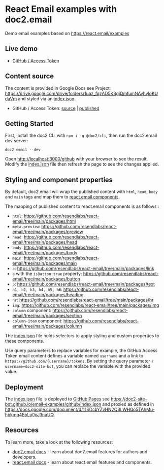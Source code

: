 # React Email examples with doc2.email

Demo email examples based on <https://react.email/examples>

## Live demo

* [GitHub / Access Token](https://preview--email-demo.doc2.email/github?username=doc2-site-bot)

## Content source

The content is provided in Google Docs see Project: <https://drive.google.com/drive/folders/1uaz_fqzAD5K3giQmfumNAyhyloKUdaVm> and styled via an [index.json](./github/index.json). 

* GitHub / Access Token: [source](https://docs.google.com/document/d/11SDcbYZvHN2Q3LWHQo5TAhMu-hbkmq4EoLu0xJ3naUQ/edit) | [published](https://api.doc2.site/v1/docs/preview/1uaz_fqzAD5K3giQmfumNAyhyloKUdaVm?path=/github)

## Getting Started

First, install the doc2 CLI with `npm i -g @doc2/cli`, then run the doc2.email dev server:

```
doc2 email --dev
```

Open <http://localhost:3000/github> with your browser to see the result. Modify the [index.json](./github/index.json) file then refresh the page to see the changes applied.

## Styling and component properties

By default, doc2.email will wrap the published content with `html`, `head`, `body` and `main` tags and map them to [react.email components](https://react.email/docs/components/html).

The mapping of published content to react.email components is as follows : 

* `html`: <https://github.com/resendlabs/react-email/tree/main/packages/html>
* `meta.preview`: <https://github.com/resendlabs/react-email/tree/main/packages/preview>
* `head`: <https://github.com/resendlabs/react-email/tree/main/packages/head>
* `body`: <https://github.com/resendlabs/react-email/tree/main/packages/body>
* `main`: <https://github.com/resendlabs/react-email/tree/main/packages/main>
* `a`: <https://github.com/resendlabs/react-email/tree/main/packages/link>
* `a` with the `isButton:true` property: <https://github.com/resendlabs/react-email/tree/main/packages/button>
* `p`: <https://github.com/resendlabs/react-email/tree/main/packages/text>
* `h1, h2, h3, h4, h5, h6`: <https://github.com/resendlabs/react-email/tree/main/packages/heading>
* `hr`: <https://github.com/resendlabs/react-email/tree/main/packages/hr>
* `img`: <https://github.com/resendlabs/react-email/tree/main/packages/img>
* `column` component: <https://github.com/resendlabs/react-email/tree/main/packages/section>
* `column-item` component: <https://github.com/resendlabs/react-email/tree/main/packages/column>

The [index.json](./github/index.json) file holds selectors to apply styling and custom properties to these components. 

Use query parameters to replace variables for example, the GitHub Access Token email content defines a variable named `username` and a link to `https://github.com/{username}/tokens`. By setting the query parameter `?username=doc2-site-bot`, you can replace the variable with the provided value.

## Deployment

The [index.json](./github/index.json) file is deployed to [GitHub Pages](https://pages.github.com/) see <https://doc2-site-bot.github.io/email-examples/github/index.json> and proxied as defined in <https://docs.google.com/document/d/11SDcbYZvHN2Q3LWHQo5TAhMu-hbkmq4EoLu0xJ3naUQ>. 

## Resources

To learn more, take a look at the following resources:

- [doc2.email docs](https://doc2.site/documentation) - learn about doc2.email features for authors and developers.
- [react.email docs](https://react.email/) - learn about react.email features and components.

